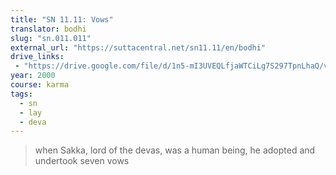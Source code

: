 ```yaml
---
title: "SN 11.11: Vows"
translator: bodhi
slug: "sn.011.011"
external_url: "https://suttacentral.net/sn11.11/en/bodhi"
drive_links:
 - "https://drive.google.com/file/d/1n5-mI3UVEQLfjaWTCiLg7S297TpnLhaQ/view?usp=drivesdk"
year: 2000
course: karma
tags:
  - sn
  - lay
  - deva
---
```


> when Sakka, lord of the devas, was a human being, he adopted and undertook seven vows
